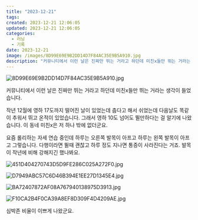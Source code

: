 ```yaml
---
title: "2023-12-21"
tags:
created: 2023-12-21 12:06:05
updated: 2023-12-21 12:06:05
categories:
  - 러닝
  - 기록
date: 2023-12-21
image: /images/8D99E69E9B2DD14D7F84AC35E9B5A910.jpg
description: "커뮤니티에서 이런 날은 진짜만 뛰는 거라고 하던데 미친x들만 뛰는 거라는 생각이 들었습니다. 작년 12월에 영하 17도까지 떨어진 날이 있었는데 춥다고 해서 쉬었는데 다음날도 똑같이 추워서 뛰고 온적이 있었습니다. 그래서 영하 10도 넘어도 뛸만하다는 걸 알기에 나왔습니다. 이 동네 미"
---
```


![8D99E69E9B2DD14D7F84AC35E9B5A910.jpg](/images/8D99E69E9B2DD14D7F84AC35E9B5A910.jpg)
 
 

커뮤니티에서 이런 날은 진짜만 뛰는 거라고 하던데 미친x들만 뛰는 거라는 생각이 들었습니다.

작년 12월에 영하 17도까지 떨어진 날이 있었는데 춥다고 해서 쉬었는데 다음날도 똑같이 추워서 뛰고 온적이 있었습니다. 그래서 영하 10도 넘어도 뛸만하다는 걸 알기에 나왔습니다. 이 동네 미친x은 저 하나 밖에 없더군요.

요즘 롤리하는 자세 연습 중인데 하루는 오른쪽 발목이 아프고 하루는 왼쪽 발목이 아프고 그렇습니다. 다행이라면 뛸때 괜찮고 하루 정도 지나면 통증이 사라진다는 거죠. 발목이 작년에 비해 강해지긴 했나봐요.

 
 ![451D404270743D5D9FE286C025A272F0.jpg](/images/451D404270743D5D9FE286C025A272F0.jpg)
 
 

 
 ![D7949ABC57C6D46B394E1EE27D1345E4.jpg](/images/D7949ABC57C6D46B394E1EE27D1345E4.jpg)
 
 

 
 ![BA72407872AF08A767940138975D3913.jpg](/images/BA72407872AF08A767940138975D3913.jpg)
 
 

 
 ![F10CA2B4F0CA39A8EF8D309F4D4209AE.jpg](/images/F10CA2B4F0CA39A8EF8D309F4D4209AE.jpg)
 
 

심박존 비율이 이쁘게 나왔군요.

